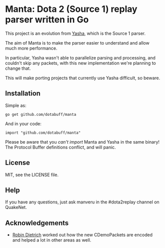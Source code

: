 # Manta: Dota 2 (Source 1) replay parser written in Go

This project is an evolution from [Yasha](https://github.com/dotabuff/yasha),
which is the Source 1 parser.

The aim of Manta is to make the parser easier to understand and allow much more
performance.

In particular, Yasha wasn't able to parallelize parsing and
processing, and couldn't skip any packets, with this new implementation we're
planning to change that.

This will make porting projects that currently use Yasha difficult, so beware.

## Installation

Simple as:

    go get github.com/dotabuff/manta

And in your code:

    import "github.com/dotabuff/manta"

Please be aware that you _can't import_ Manta and Yasha in the same binary!
The Protocol Buffer definitions conflict, and will panic.

## License

MIT, see the LICENSE file.

## Help

If you have any questions, just ask manveru in the #dota2replay channel on QuakeNet.

## Acknowledgements

* [Robin Dietrich](https://github.com/invokr) worked out how the new CDemoPackets are
  encoded and helped a lot in other areas as well.
